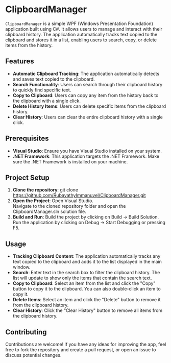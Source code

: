 # ClipboardManager
`ClipboardManager` is a simple WPF (Windows Presentation Foundation) application built using C#. It allows users to manage and interact with their clipboard history. The application automatically tracks text copied to the clipboard and stores it in a list, enabling users to search, copy, or delete items from the history.

## Features
- **Automatic Clipboard Tracking**: The application automatically detects and saves text copied to the clipboard.
- **Search Functionality**: Users can search through their clipboard history to quickly find specific text.
- **Copy to Clipboard**: Users can copy any item from the history back to the clipboard with a single click.
- **Delete History Items**: Users can delete specific items from the clipboard history.
- **Clear History**: Users can clear the entire clipboard history with a single click.

## Prerequisites
- **Visual Studio**: Ensure you have Visual Studio installed on your system.
- **.NET Framework**: This application targets the .NET Framework. Make sure the .NET Framework is installed on your machine.

## Project Setup
1. **Clone the repository**:
   git clone https://github.com/RubavathyImmanuvel/ClipboardManager.git
2. **Open the Project**:
   Open Visual Studio.<br>
   Navigate to the cloned repository folder and open the ClipboardManager.sln solution file.
3. **Build and Run**:
   Build the project by clicking on Build -> Build Solution.<br>
   Run the application by clicking on Debug -> Start Debugging or pressing F5.
   
## Usage
- **Tracking Clipboard Content**:
  The application automatically tracks any text copied to the clipboard and adds it to the list displayed in the main window.
- **Search**:
  Enter text in the search box to filter the clipboard history. The list will update to show only the items that contain the search text.
- **Copy to Clipboard**:
  Select an item from the list and click the "Copy" button to copy it to the clipboard. You can also double-click an item to copy it.
- **Delete Items**:
  Select an item and click the "Delete" button to remove it from the clipboard history.
- **Clear History**:
  Click the "Clear History" button to remove all items from the clipboard history.

## Contributing
Contributions are welcome! If you have any ideas for improving the app, feel free to fork the repository and create a pull request, or open an issue to discuss potential changes.
